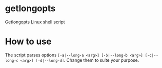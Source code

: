 # getlongopts
Getlongopts Linux shell script

# How to use
The script parses options `[-a|--long-a <arg>] [-b|--long-b <arg>] [-c|--long-c <arg>] [-d|--long-d]`.
Change them to suite your purpose.
